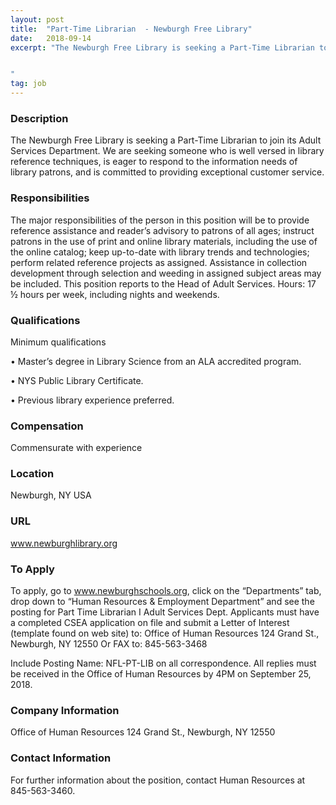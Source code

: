 ```yaml
---
layout: post
title:  "Part-Time Librarian  - Newburgh Free Library"
date:   2018-09-14
excerpt: "The Newburgh Free Library is seeking a Part-Time Librarian to join its Adult Services Department.  We are seeking someone who is well versed in library reference techniques, is eager to respond to the information needs of library patrons, and is committed to providing exceptional customer service.


"
tag: job
---
```


### Description   

The Newburgh Free Library is seeking a Part-Time Librarian to join its Adult Services Department.  We are seeking someone who is well versed in library reference techniques, is eager to respond to the information needs of library patrons, and is committed to providing exceptional customer service.





### Responsibilities   

The major responsibilities of the person in this position will be to provide reference assistance and reader’s advisory to patrons of all ages; instruct patrons in the use of print and online library materials, including the use of the online catalog; keep up-to-date with library trends and technologies; perform related reference projects as assigned. Assistance in collection development through selection and weeding in assigned subject areas may be included. This position reports to the Head of Adult Services.
Hours:  17 ½ hours per week, including nights and weekends.


### Qualifications   

Minimum qualifications

• 	Master’s degree in Library Science from an ALA accredited program.

• 	NYS Public Library Certificate.

• 	Previous library experience preferred.



### Compensation   

Commensurate with experience


### Location   

Newburgh, NY USA


### URL   

www.newburghlibrary.org

### To Apply   

To apply, go to www.newburghschools.org, click on the “Departments” tab, drop down to “Human Resources & Employment Department” and see the posting for Part Time Librarian I Adult Services Dept.
Applicants must have a completed CSEA application on file and submit a Letter of Interest (template found on web site) to: 
Office of Human Resources
124 Grand St., Newburgh, NY 12550              Or FAX to:  845-563-3468

Include Posting Name: NFL-PT-LIB on all correspondence.
All replies must be received in the Office of Human Resources by 4PM on September 25, 2018. 




### Company Information   

Office of Human Resources
124 Grand St., Newburgh, NY 12550 


### Contact Information   

For further information about the position, contact Human Resources at 845-563-3460.

